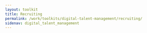 ```yaml
---
layout: toolkit
title: Recruiting
permalink: /work/toolkits/digital-talent-management/recruiting/
sidenav: digital_talent_management
---
```


